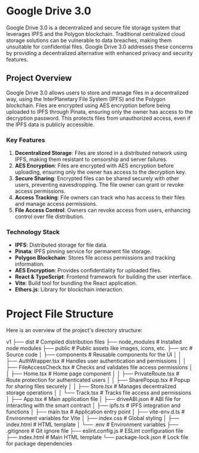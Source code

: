 # Google Drive 3.0

Google Drive 3.0 is a decentralized and secure file storage system that leverages IPFS and the Polygon blockchain. Traditional centralized cloud storage solutions can be vulnerable to data breaches, making them unsuitable for confidential files. Google Drive 3.0 addresses these concerns by providing a decentralized alternative with enhanced privacy and security features.

## Project Overview

Google Drive 3.0 allows users to store and manage files in a decentralized way, using the InterPlanetary File System (IPFS) and the Polygon blockchain. Files are encrypted using AES encryption before being uploaded to IPFS through Pinata, ensuring only the owner has access to the decryption password. This protects files from unauthorized access, even if the IPFS data is publicly accessible.

### Key Features

1. **Decentralized Storage**: Files are stored in a distributed network using IPFS, making them resistant to censorship and server failures.
2. **AES Encryption**: Files are encrypted with AES encryption before uploading, ensuring only the owner has access to the decryption key.
3. **Secure Sharing**: Encrypted files can be shared securely with other users, preventing eavesdropping. The file owner can grant or revoke access permissions.
4. **Access Tracking**: File owners can track who has access to their files and manage access permissions.
5. **File Access Control**: Owners can revoke access from users, enhancing control over file distribution.

### Technology Stack

- **IPFS**: Distributed storage for file data.
- **Pinata**: IPFS pinning service for permanent file storage.
- **Polygon Blockchain**: Stores file access permissions and tracking information.
- **AES Encryption**: Provides confidentiality for uploaded files.
- **React & TypeScript**: Frontend framework for building the user interface.
- **Vite**: Build tool for bundling the React application.
- **Ethers.js**: Library for blockchain interaction.

# Project File Structure

Here is an overview of the project's directory structure:

v1 ├── dist # Compiled distribution files ├── node_modules # Installed node modules ├── public # Public assets like images, icons, etc. ├── src # Source code │ ├── components # Reusable components for the UI │ │ ├── AuthWrapper.tsx # Handles user authentication and permissions │ │ ├── FileAccessCheck.tsx # Checks and validates file access permissions │ │ ├── Home.tsx # Home page component │ │ ├── PrivateRoute.tsx # Route protection for authenticated users │ │ ├── SharePopup.tsx # Popup for sharing files securely │ │ ├── Store.tsx # Manages decentralized storage operations │ │ └── Track.tsx # Tracks file access and permissions │ ├── App.tsx # Main application file │ ├── driveABI.json # ABI file for interacting with the smart contract │ ├── ipfs.ts # IPFS integration and functions │ ├── main.tsx # Application entry point │ ├── vite-env.d.ts # Environment variables for Vite │ ├── index.css # Global styling │ ├── index.html # HTML template │ └── .env # Environment variables ├── .gitignore # Git ignore file ├── eslint.config.js # ESLint configuration file ├── index.html # Main HTML template └── package-lock.json # Lock file for package dependencies

